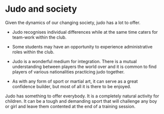 # Judo and society

Given the dynamics of our changing society, judo has a lot to offer. 

  - Judo recognises individual differences while at the same time caters for team-work within the club. 

  - Some students may have an opportunity to experience administrative roles within the club. 

  - Judo is a wonderful medium for integration. There is a mutual understanding between players the world over and it is common to find players of various nationalities practicing judo together. 

  - As with any form of sport or martial art, it can serve as a great confidence builder, but most of all it is there to be enjoyed. 

Judo has something to offer everybody. It is a completely natural activity for children. It can be a tough and demanding sport that will challenge any boy or girl and leave them contented at the end of a training session.
